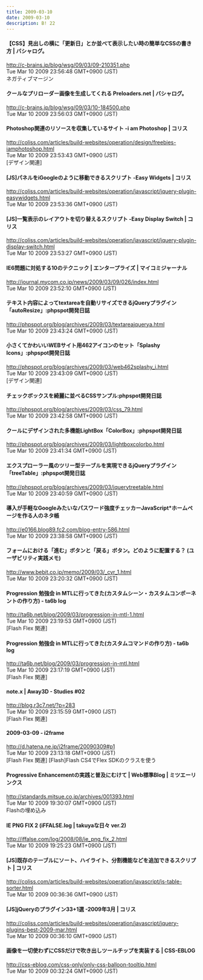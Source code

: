 ```yaml
---
title: 2009-03-10
date: 2009-03-10
description: B! 22
---
```


#### 【CSS】見出しの横に「更新日」とか並べて表示したい時の簡単なCSSの書き方 | バシャログ。
http://c-brains.jp/blog/wsg/09/03/09-210351.php<br>
Tue Mar 10 2009 23:56:48 GMT+0900 (JST)<br>
ネガティブマージン


#### クールなプリローダー画像を生成してくれる Preloaders.net | バシャログ。
http://c-brains.jp/blog/wsg/09/03/10-184500.php<br>
Tue Mar 10 2009 23:56:03 GMT+0900 (JST)<br>


####   Photoshop関連のリソースを収集しているサイト -i am Photoshop | コリス
http://coliss.com/articles/build-websites/operation/design/freebies-iamphotoshop.html<br>
Tue Mar 10 2009 23:53:43 GMT+0900 (JST)<br>
[デザイン関連]


####   [JS]パネルをiGoogleのように移動できるスクリプト -Easy Widgets | コリス
http://coliss.com/articles/build-websites/operation/javascript/jquery-plugin-easywidgets.html<br>
Tue Mar 10 2009 23:53:36 GMT+0900 (JST)<br>


####   [JS]一覧表示のレイアウトを切り替えるスクリプト -Easy Display Switch | コリス
http://coliss.com/articles/build-websites/operation/javascript/jquery-plugin-display-switch.html<br>
Tue Mar 10 2009 23:53:27 GMT+0900 (JST)<br>


#### IE6問題に対処する10のテクニック | エンタープライズ | マイコミジャーナル
http://journal.mycom.co.jp/news/2009/03/09/026/index.html<br>
Tue Mar 10 2009 23:52:10 GMT+0900 (JST)<br>


#### テキスト内容によってtextareaを自動リサイズできるjQueryプラグイン「autoResize」:phpspot開発日誌
http://phpspot.org/blog/archives/2009/03/textareajquerya.html<br>
Tue Mar 10 2009 23:43:24 GMT+0900 (JST)<br>


#### 小さくてかわいいWEBサイト用462アイコンのセット「Splashy Icons」:phpspot開発日誌
http://phpspot.org/blog/archives/2009/03/web462splashy_i.html<br>
Tue Mar 10 2009 23:43:09 GMT+0900 (JST)<br>
[デザイン関連]


#### チェックボックスを綺麗に並べるCSSサンプル:phpspot開発日誌
http://phpspot.org/blog/archives/2009/03/css_79.html<br>
Tue Mar 10 2009 23:42:58 GMT+0900 (JST)<br>


#### クールにデザインされた多機能LightBox「ColorBox」:phpspot開発日誌
http://phpspot.org/blog/archives/2009/03/lightboxcolorbo.html<br>
Tue Mar 10 2009 23:41:34 GMT+0900 (JST)<br>


#### エクスプローラー風のツリー型テーブルを実現できるjQueryプラグイン「treeTable」:phpspot開発日誌
http://phpspot.org/blog/archives/2009/03/jquerytreetable.html<br>
Tue Mar 10 2009 23:40:59 GMT+0900 (JST)<br>


#### 導入が手軽なGoogleみたいなパスワード強度チェッカーJavaScript*ホームページを作る人のネタ帳
http://e0166.blog89.fc2.com/blog-entry-586.html<br>
Tue Mar 10 2009 23:38:58 GMT+0900 (JST)<br>


#### フォームにおける「進む」ボタンと「戻る」ボタン。どのように配置する？ (ユーザビリティ実践メモ)
http://www.bebit.co.jp/memo/2009/03/_cvr_1.html<br>
Tue Mar 10 2009 23:20:32 GMT+0900 (JST)<br>


#### Progression 勉強会 in MTLに行ってきた(カスタムシーン・カスタムコンポーネントの作り方) - ta6b log
http://ta6b.net/blog/2009/03/progression-in-mtl-1.html<br>
Tue Mar 10 2009 23:19:53 GMT+0900 (JST)<br>
[Flash Flex 関連]


#### Progression 勉強会 in MTLに行ってきた(カスタムコマンドの作り方) - ta6b log
http://ta6b.net/blog/2009/03/progression-in-mtl.html<br>
Tue Mar 10 2009 23:17:19 GMT+0900 (JST)<br>
[Flash Flex 関連]


#### note.x  |    Away3D - Studies #02
http://blog.r3c7.net/?p=283<br>
Tue Mar 10 2009 23:15:59 GMT+0900 (JST)<br>
[Flash Flex 関連]


#### 2009-03-09 - i2frame
http://d.hatena.ne.jp/i2frame/20090309#p1<br>
Tue Mar 10 2009 23:13:18 GMT+0900 (JST)<br>
[Flash Flex 関連] [Flash]Flash CS4でFlex SDKのクラスを使う


#### Progressive Enhancementの実践と普及にむけて | Web標準Blog | ミツエーリンクス
http://standards.mitsue.co.jp/archives/001393.html<br>
Tue Mar 10 2009 19:30:07 GMT+0900 (JST)<br>
Flashの埋め込み


#### IE PNG FIX 2 (iFFALSE.log | takuyaな日々 ver.2)
http://iffalse.com/log/2008/08/ie_png_fix_2.html<br>
Tue Mar 10 2009 19:25:23 GMT+0900 (JST)<br>


####   [JS]既存のテーブルにソート、ハイライト、分割機能などを追加できるスクリプト | コリス
http://coliss.com/articles/build-websites/operation/javascript/js-table-sorter.html<br>
Tue Mar 10 2009 00:36:36 GMT+0900 (JST)<br>


####   [JS]jQueryのプラグイン33+1選 -2009年3月 | コリス
http://coliss.com/articles/build-websites/operation/javascript/jquery-plugins-best-2009-mar.html<br>
Tue Mar 10 2009 00:36:10 GMT+0900 (JST)<br>


#### 画像を一切使わずにCSSだけで吹き出しツールチップを実装する | CSS-EBLOG
http://css-eblog.com/css-only/only-css-balloon-tooltip.html<br>
Tue Mar 10 2009 00:32:24 GMT+0900 (JST)<br>


